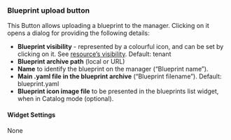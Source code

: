 ### Blueprint upload button
This Button allows uploading a blueprint to the manager. Clicking on it opens a dialog for providing the following details:

* **Blueprint visibility** - represented by a colourful icon, and can be set by clicking on it. See [resource’s visibility](https://docs.cloudify.co/4.5.5/working_with/manager/resource-visibility). Default: tenant
* **Blueprint archive path** (local or URL) 
* **Name** to identify the blueprint on the manager (“Blueprint name”).
* **Main .yaml file in the blueprint archive** (“Blueprint filename”). Default: blueprint.yaml
* **Blueprint icon image file** to be presented in the blueprints list widget, when in Catalog mode (optional). 


#### Widget Settings
None